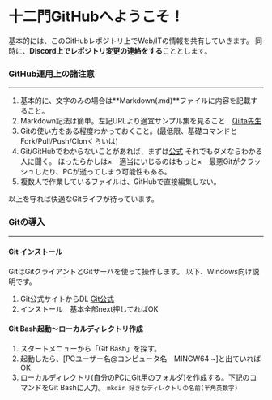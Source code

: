 # 十二門GitHubへようこそ！

基本的には、このGitHubレポジトリ上でWeb/ITの情報を共有していきます。
同時に、**Discord上でレポジトリ変更の連絡をする**こととします。

### GitHub運用上の諸注意
***
1. 基本的に、文字のみの場合は**Markdown(.md)**ファイルに内容を記載すること。
2. Markdown記法は簡単。左記URLより適宜サンプル集を見ること　[Qiita先生](https://qiita.com/tbpgr/items/989c6badefff69377da7)
3. Gitの使い方をある程度わかっておくこと。(最低限、基礎コマンドとFork/Pull/Push/Clonくらいは)
4. Git/GitHubでわからないことがあれば、まずは[公式](https://docs.github.com/ja)
それでもダメならわかる人に聞く。
ほったらかしは×　適当にいじるのはもっと×　最悪Gitがクラッシュしたり、PCが逝ってしまう可能性もある。
5. 複数人で作業しているファイルは、GitHubで直接編集しない。

以上を守れば快適なGitライフが待っています。

### Gitの導入
***
#### Git インストール
GitはGitクライアントとGitサーバを使って操作します。
以下、Windows向け説明です。

1. Git公式サイトからDL [Git公式](https://git-scm.com/)
2. インストール　基本全部next押してればOK

#### Git Bash起動～ローカルディレクトリ作成
1. スタートメニューから「Git Bash」を探す。
2. 起動したら、[PCユーザー名@コンピュータ名　MINGW64 ~]と出ていればOK
3. ローカルディレクトリ(自分のPCにGit用のフォルダ)を作成する。下記のコマンドをGit Bashに入力。
`mkdir 好きなディレクトリの名前(半角英数字)`
